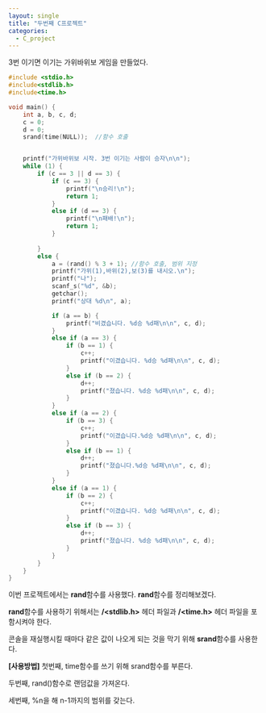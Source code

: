 ```yaml
---
layout: single
title: "두번째 C프로젝트"
categories:
  - C_project
---
```


3번 이기면 이기는 가위바위보 게임을 만들었다.

```c
#include <stdio.h>
#include<stdlib.h>
#include<time.h>

void main() {
	int a, b, c, d;
	c = 0;
	d = 0;
	srand(time(NULL));  //함수 호출


	printf("가위바위보 시작. 3번 이기는 사람이 승자\n\n");
	while (1) {
		if (c == 3 || d == 3) {
			if (c == 3) {
				printf("\n승리!\n");
				return 1;
			}
			else if (d == 3) {
				printf("\n패배!\n");
				return 1;
			}
			
		}
		else {
			a = (rand() % 3 + 1); //함수 호출, 범위 지정
			printf("가위(1),바위(2),보(3)를 내시오.\n");
			printf("나");
			scanf_s("%d", &b);
			getchar();
			printf("상대 %d\n", a);

			if (a == b) {
				printf("비겼습니다. %d승 %d패\n\n", c, d);
			}
			else if (a == 3) {
				if (b == 1) {
					c++;
					printf("이겼습니다. %d승 %d패\n\n", c, d);
				}
				else if (b == 2) {
					d++;
					printf("졌습니다. %d승 %d패\n\n", c, d);
				}
			}
			else if (a == 2) {
				if (b == 3) {
					c++;
					printf("이겼습니다.%d승 %d패\n\n", c, d);
				}
				else if (b == 1) {
					d++;
					printf("졌습니다.%d승 %d패\n\n", c, d);
				}
			}
			else if (a == 1) {
				if (b == 2) {
					c++;
					printf("이겼습니다. %d승 %d패\n\n", c, d);
				}
				else if (b == 3) {
					d++;
					printf("졌습니다. %d승 %d패\n\n", c, d);
				}
			}
		}
	}
}
```

이번 프로젝트에서는 **rand**함수를 사용했다. **rand**함수를 정리해보겠다.

**rand**함수를 사용하기 위해서는 **/<stdlib.h>** 헤더 파일과 **/<time.h>** 헤더 파일을 포함시켜야 한다.



콘솔을 재실행시킬 때마다 같은 값이 나오게 되는 것을 막기 위해 **srand**함수를 사용한다.


**[사용방법]**
첫번째, time함수를 쓰기 위해 srand함수를 부른다.

두번째, rand()함수로 랜덤값을 가져온다.

세번째, %n을 해 n-1까지의 범위를 갖는다.

